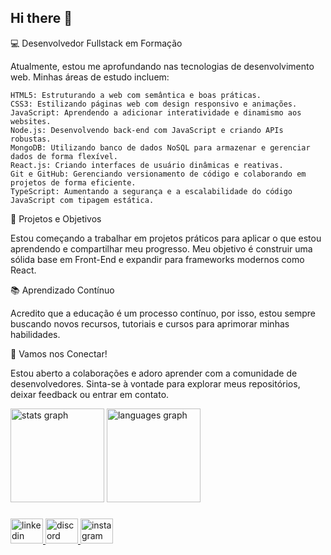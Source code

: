 ## Hi there 👋

💻 Desenvolvedor Fullstack em Formação

Atualmente, estou me aprofundando nas tecnologias de desenvolvimento web. Minhas áreas de estudo incluem:

    HTML5: Estruturando a web com semântica e boas práticas.
    CSS3: Estilizando páginas web com design responsivo e animações.
    JavaScript: Aprendendo a adicionar interatividade e dinamismo aos websites.
    Node.js: Desenvolvendo back-end com JavaScript e criando APIs robustas.
    MongoDB: Utilizando banco de dados NoSQL para armazenar e gerenciar dados de forma flexível.
    React.js: Criando interfaces de usuário dinâmicas e reativas.
    Git e GitHub: Gerenciando versionamento de código e colaborando em projetos de forma eficiente.
    TypeScript: Aumentando a segurança e a escalabilidade do código JavaScript com tipagem estática.
    

🚀 Projetos e Objetivos

Estou começando a trabalhar em projetos práticos para aplicar o que estou aprendendo e compartilhar meu progresso. Meu objetivo é construir uma sólida base em Front-End e expandir para frameworks modernos como React.

📚 Aprendizado Contínuo

Acredito que a educação é um processo contínuo, por isso, estou sempre buscando novos recursos, tutoriais e cursos para aprimorar minhas habilidades.

🔗 Vamos nos Conectar!

Estou aberto a colaborações e adoro aprender com a comunidade de desenvolvedores. Sinta-se à vontade para explorar meus repositórios, deixar feedback ou entrar em contato.

<div align="left">
  <img src="https://github-readme-stats.vercel.app/api?username=igperes&hide_title=false&hide_rank=false&show_icons=true&include_all_commits=true&count_private=true&disable_animations=false&theme=dracula&locale=en&hide_border=false&order=1" height="150" alt="stats graph"  />
  <img src="https://github-readme-stats.vercel.app/api/top-langs?username=igperes&locale=en&hide_title=false&layout=compact&card_width=320&langs_count=5&theme=dracula&hide_border=false&order=2" height="150" alt="languages graph"  />
</div>

###

<div align="left">
  <a href="https://www.linkedin.com/in/igor-peres-pereira-181803319?utm_source=share&utm_campaign=share_via&utm_content=profile&utm_medium=android_app" target="_blank">
    <img src="https://raw.githubusercontent.com/maurodesouza/profile-readme-generator/master/src/assets/icons/social/linkedin/default.svg" width="52" height="40" alt="linkedin logo"  />
  </a>
  <a href="Discordapp.com/users/994421113838903387" target="_blank">
    <img src="https://raw.githubusercontent.com/maurodesouza/profile-readme-generator/master/src/assets/icons/social/discord/default.svg" width="52" height="40" alt="discord logo"  />
  </a>
  <a href="https://www.instagram.com/igorperespereira?igsh=anpoaHkxcnY4MXlk" target="_blank">
    <img src="https://raw.githubusercontent.com/maurodesouza/profile-readme-generator/master/src/assets/icons/social/instagram/default.svg" width="52" height="40" alt="instagram logo"  />
  </a>
</div>

###
